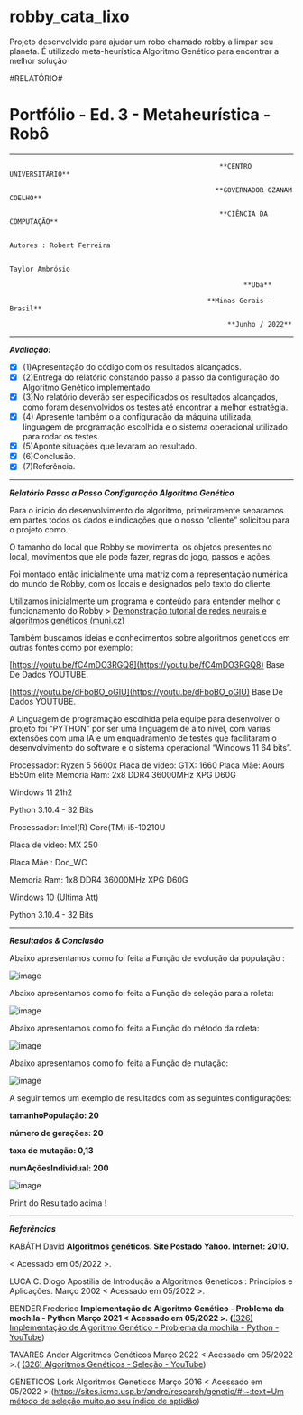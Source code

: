 # robby_cata_lixo
 Projeto desenvolvido para ajudar um robo chamado robby a limpar seu planeta. É utilizado meta-heurística Algoritmo Genético para encontrar a melhor solução

#RELATÓRIO#

# Portfólio - Ed. 3 - Metaheurística - Robô

---

                                                        **CENTRO UNIVERSITÁRIO**

                                                       **GOVERNADOR OZANAM COELHO**

                                                        **CIÊNCIA DA COMPUTAÇÃO**

                                                                                        Autores : Robert Ferreira

                                                                                                  Taylor Ambrósio                                    

                                                              **Ubá**

                                                     **Minas Gerais – Brasil**

                                                          **Junho / 2022**

---

***Avaliação:***

- [x]  (1)Apresentação do código com os resultados alcançados.
- [x]  (2)Entrega do relatório constando passo a passo da configuração do Algoritmo Genético implementado.
- [x]  (3)No relatório deverão ser especificados os resultados alcançados, como foram desenvolvidos os testes até encontrar a melhor estratégia.
- [x]  (4) Apresente também o a configuração da máquina utilizada, linguagem de programação escolhida e o sistema operacional utilizado para rodar os testes.
- [x]  (5)Aponte situações que levaram ao resultado.
- [x]  (6)Conclusão.
- [x]  (7)Referência.

---

 ***Relatório Passo a Passo Configuração Algoritmo Genético***

Para o inicio do desenvolvimento do algoritmo, primeiramente separamos em partes todos os dados e indicações que o nosso “cliente” solicitou para o projeto como.: 

O tamanho do local que Robby se movimenta, os objetos presentes no local, movimentos que ele pode fazer, regras do jogo, passos e ações.

Foi montado então inicialmente uma matriz com a representação numérica do mundo de Robby, com os locais e designados pelo texto do cliente.

Utilizamos inicialmente um programa e conteúdo para entender melhor o funcionamento do Robby > [Demonstração tutorial de redes neurais e algoritmos genéticos (muni.cz)](https://is.muni.cz/www/kabath/genetic_algorithms.html)

Também buscamos ideias e conhecimentos sobre algoritmos geneticos em outras fontes como por exemplo: 

[https://youtu.be/fC4mDO3RGQ8](https://youtu.be/fC4mDO3RGQ8)    Base De Dados YOUTUBE.

[https://youtu.be/dFboBO_oGIU](https://youtu.be/dFboBO_oGIU)       Base De Dados YOUTUBE.

A Linguagem de programação escolhida pela equipe para desenvolver o projeto foi “PYTHON” por ser uma linguagem de alto nível, com varias extensões com uma IA e um enquadramento de testes que facilitaram o desenvolvimento do software e o sistema operacional “Windows 11 64 bits”.

Processador: Ryzen 5 5600x
Placa de video: GTX: 1660
Placa Mãe: Aours B550m elite
Memoria Ram: 2x8 DDR4 36000MHz XPG D60G

Windows 11 21h2

Python 3.10.4 - 32 Bits

Processador: Intel(R) Core(TM) i5-10210U

Placa de video: MX 250

Placa Mãe : Doc_WC

Memoria Ram: 1x8 DDR4 36000MHz XPG D60G

Windows 10 (Ultima Att) 

Python 3.10.4 - 32 Bits

---

***Resultados & Conclusão*** 

Abaixo apresentamos como foi feita a Função de evolução da população : 


![image](https://user-images.githubusercontent.com/88808709/173194657-ed771b7e-580e-456c-ab2a-1f37507d1975.png)


Abaixo apresentamos como foi feita a Função de seleção para a roleta: 

![image](https://user-images.githubusercontent.com/88808709/173194745-f0248c1c-7bce-44fd-9ae5-2e2a32f11495.jpeg)

Abaixo apresentamos como foi feita a Função do método da roleta: 

![image](https://user-images.githubusercontent.com/88808709/173194791-636556fb-4083-47b6-b1ef-194fb04e427e.jpeg)

Abaixo apresentamos como foi feita a Função de mutação:

![image](https://user-images.githubusercontent.com/88808709/173194815-2f2cea2f-37af-403b-968d-bc736e007c51.jpeg)

A seguir temos um exemplo de resultados com as seguintes configurações: 

**tamanhoPopulação: 20**

**número de gerações: 20**

**taxa de mutação: 0,13**

**numAçõesIndividual: 200**

![image](https://user-images.githubusercontent.com/88808709/173194867-1e926287-fa75-444a-b44e-211321be1716.png)

Print do Resultado acima !

---

***Referências*** 

KABÁTH David **Algoritmos genéticos. Site Postado Yahoo. Internet: 2010.**

< Acessado em 05/2022 >.

LUCA C. Diogo Apostilia de Introdução a Algoritmos Geneticos : Principios e Aplicações. Março 2002 < Acessado em 05/2022 >. 

BENDER Frederico **Implementação de Algoritmo Genético - Problema da mochila - Python Março 2021 < Acessado em 05/2022 >. (**[(326) Implementação de Algoritmo Genético - Problema da mochila - Python - YouTube](https://www.youtube.com/watch?v=fC4mDO3RGQ8)) 

TAVARES Ander Algoritmos Genéticos Março 2022 < Acessado em 05/2022 >.( [(326) Algoritmos Genéticos - Seleção - YouTube](https://www.youtube.com/watch?v=dFboBO_oGIU))

GENETICOS Lork Algoritmos Geneticos Março 2016 < Acessado em 05/2022 >.([https://sites.icmc.usp.br/andre/research/genetic/#:~:text=Um método de seleção muito,ao seu índice de aptidão](https://sites.icmc.usp.br/andre/research/genetic/#:~:text=Um%20m%C3%A9todo%20de%20sele%C3%A7%C3%A3o%20muito,ao%20seu%20%C3%ADndice%20de%20aptid%C3%A3o))
